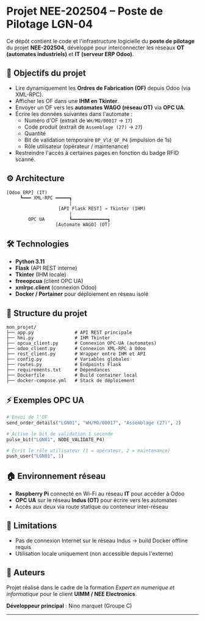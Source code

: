 # Projet NEE-202504 – Poste de Pilotage LGN-04

Ce dépôt contient le code et l'infrastructure logicielle du **poste de pilotage** du projet **NEE-202504**, développé pour interconnecter les réseaux **OT (automates industriels)** et **IT (serveur ERP Odoo)**.

## 📆 Objectifs du projet

- Lire dynamiquement les **Ordres de Fabrication (OF)** depuis Odoo (via XML-RPC).
- Afficher les OF dans une **IHM en Tkinter**.
- Envoyer un OF vers les **automates WAGO (réseau OT)** via **OPC UA**.
- Écrire les données suivantes dans l'automate :
  - Numéro d'OF (extrait de `WH/MO/00017` → `17`)
  - Code produit (extrait de `Assemblage (27)` → `27`)
  - Quantité
  - Bit de validation temporaire `BP_Vld_OF_P4` (impulsion de 1s)
  - Rôle utilisateur (opérateur / maintenance)
- Restreindre l'accès à certaines pages en fonction du badge RFID scanné.

## ⚙️ Architecture

```text
[Odoo ERP] (IT) 
     ┗━━━ XML-RPC ━━━━━┓
                       |
                   [API Flask REST] → Tkinter (IHM)
                       |
        OPC UA         ┗━━━━━━━━━━━━━┓
                  [Automate WAGO] (OT)
```

## 🛠️ Technologies

- **Python 3.11**
- **Flask** (API REST interne)
- **Tkinter** (IHM locale)
- **freeopcua** (client OPC UA)
- **xmlrpc.client** (connexion Odoo)
- **Docker / Portainer** pour déploiement en réseau isolé

## 📂 Structure du projet

```
mon_projet/
├── app.py               # API REST principale
├── hmi.py               # IHM Tkinter
├── opcua_client.py      # Connexion OPC-UA (automates)
├── odoo_client.py       # Connexion XML-RPC à Odoo
├── rest_client.py       # Wrapper entre IHM et API
├── config.py            # Variables globales
├── routes.py            # Endpoints Flask
├── requirements.txt     # Dépendances
├── Dockerfile           # Build container local
├── docker-compose.yml   # Stack de déploiement
```

## ⚡ Exemples OPC UA

```python
# Envoi de l'OF
send_order_details("LGN01", "WH/MO/00017", "Assemblage (27)", 2)

# Active le bit de validation 1 seconde
pulse_bit("LGN01", NODE_VALIDATE_P4)

# Écrit le rôle utilisateur (1 = opérateur, 2 = maintenance)
push_user("LGN01", 1)
```

## 🏠 Environnement réseau

- **Raspberry Pi** connecté en Wi-Fi au réseau **IT** pour accéder à Odoo
- **OPC UA** sur le réseau **Indus (OT)** pour écrire vers les automates
- Accès aux deux via route statique ou conteneur inter-réseau

## 🚫 Limitations

- Pas de connexion Internet sur le réseau Indus → build Docker offline requis
- Utilisation locale uniquement (non accessible depuis l'externe)

## 💼 Auteurs

Projet réalisé dans le cadre de la formation *Expert en numerique et informatique* pour le client **UIMM / NEE Electronics**.

**Développeur principal** : Nino marquet (Groupe C)

---

